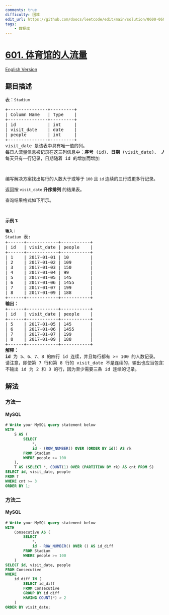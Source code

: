 ```yaml
---
comments: true
difficulty: 困难
edit_url: https://github.com/doocs/leetcode/edit/main/solution/0600-0699/0601.Human%20Traffic%20of%20Stadium/README.md
tags:
    - 数据库
---
```


<!-- problem:start -->

# [601. 体育馆的人流量](https://leetcode.cn/problems/human-traffic-of-stadium)

[English Version](/solution/0600-0699/0601.Human%20Traffic%20of%20Stadium/README_EN.md)

## 题目描述

<!-- description:start -->

表：<code>Stadium</code>

<pre>
+---------------+---------+
| Column Name   | Type    |
+---------------+---------+
| id            | int     |
| visit_date    | date    |
| people        | int     |
+---------------+---------+
visit_date 是该表中具有唯一值的列。
每日人流量信息被记录在这三列信息中：<strong>序号</strong> (id)、<strong>日期</strong> (visit_date)、&nbsp;<strong>人流量</strong> (people)
每天只有一行记录，日期随着 id 的增加而增加
</pre>

<p>&nbsp;</p>

<p>编写解决方案找出每行的人数大于或等于 <code>100</code> 且 <code>id</code> 连续的三行或更多行记录。</p>

<p>返回按 <code>visit_date</code> <strong>升序排列</strong> 的结果表。</p>

<p>查询结果格式如下所示。</p>

<p>&nbsp;</p>

<p><strong>示例 1:</strong></p>

<pre>
<code><strong>输入：</strong>
Stadium</code> 表:
+------+------------+-----------+
| id   | visit_date | people    |
+------+------------+-----------+
| 1    | 2017-01-01 | 10        |
| 2    | 2017-01-02 | 109       |
| 3    | 2017-01-03 | 150       |
| 4    | 2017-01-04 | 99        |
| 5    | 2017-01-05 | 145       |
| 6    | 2017-01-06 | 1455      |
| 7    | 2017-01-07 | 199       |
| 8    | 2017-01-09 | 188       |
+------+------------+-----------+
<strong>输出：</strong>
+------+------------+-----------+
| id   | visit_date | people    |
+------+------------+-----------+
| 5    | 2017-01-05 | 145       |
| 6    | 2017-01-06 | 1455      |
| 7    | 2017-01-07 | 199       |
| 8    | 2017-01-09 | 188       |
+------+------------+-----------+
<strong>解释：
id</strong> 为 5、6、7、8 的四行 id 连续，并且每行都有 &gt;= 100 的人数记录。
请注意，即使第 7 行和第 8 行的 visit_date 不是连续的，输出也应当包含第 8 行，因为我们只需要考虑 id 连续的记录。
不输出 id 为 2 和 3 的行，因为至少需要三条 id 连续的记录。</pre>

<!-- description:end -->

## 解法

<!-- solution:start -->

### 方法一

<!-- tabs:start -->

#### MySQL

```sql
# Write your MySQL query statement below
WITH
    S AS (
        SELECT
            *,
            id - (ROW_NUMBER() OVER (ORDER BY id)) AS rk
        FROM Stadium
        WHERE people >= 100
    ),
    T AS (SELECT *, COUNT(1) OVER (PARTITION BY rk) AS cnt FROM S)
SELECT id, visit_date, people
FROM T
WHERE cnt >= 3
ORDER BY 1;
```

<!-- tabs:end -->

<!-- solution:end -->

<!-- solution:start -->

### 方法二

<!-- tabs:start -->

#### MySQL

```sql
# Write your MySQL query statement below
WITH
    Consecutive AS (
        SELECT
            *,
            id - ROW_NUMBER() OVER () AS id_diff
        FROM Stadium
        WHERE people >= 100
    )
SELECT id, visit_date, people
FROM Consecutive
WHERE
    id_diff IN (
        SELECT id_diff
        FROM Consecutive
        GROUP BY id_diff
        HAVING COUNT(*) > 2
    )
ORDER BY visit_date;
```

<!-- tabs:end -->

<!-- solution:end -->

<!-- problem:end -->
